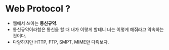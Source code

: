 # Web Protocol ?
- 웹에서 쓰이는 **통신규약**.
- 통신규약이라함은 통신을 할 때 내가 이렇게 할테니 너는 이렇게 해줘라고 약속하는 것이다.
- 다양하지만 HTTP, FTP, SMPT, MIME만 다뤄보자.